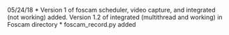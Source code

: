 05/24/18
	* Version 1 of foscam scheduler, video capture, and integrated (not working) added. Version 1.2 of integrated (multithread and working) in Foscam directory
	* foscam_record.py added

